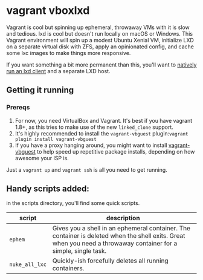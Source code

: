# vagrant vboxlxd
Vagrant is cool but spinning up ephemeral, throwaway VMs with it is slow and tedious. lxd is cool but doesn't run locally on macOS or Windows. This Vagrant environment will spin up a modest Ubuntu Xenial VM, initialize LXD on a separate virtual disk with ZFS, apply an opinionated config, and cache some lxc images to make things more responsive.

If you want something a bit more permanent than this, you'll want to [natively run an lxd client](https://insights.ubuntu.com/2017/02/27/lxd-client-on-windows-and-macos/) and a separate LXD host.

## Getting it running

### Prereqs
1. For now, you need VirtualBox and Vagrant. It's best if you have vagrant 1.8+, as this tries to make use of the new `linked_clone` support.
2. It's highly recommended to install the `vagrant-vbguest` plugin:```vagrant plugin install vagrant-vbguest```
3. If you have a proxy hanging around, you might want to install [vagrant-vbguest](https://github.com/tmatilai/vagrant-proxyconf) to help speed up repetitive package installs, depending on how awesome your ISP is.

Just a ```vagrant up``` and ```vagrant ssh``` is all you need to get running.


## Handy scripts added:
in the scripts directory, you'll find some quick scripts.

script | description
------ | ------------
`ephem` | Gives you a shell in an ephemeral container. The container is deleted when the shell exits. Great when you need a throwaway container for a simple, single task.
`nuke_all_lxc` | Quickly-ish forcefully deletes all running containers.
